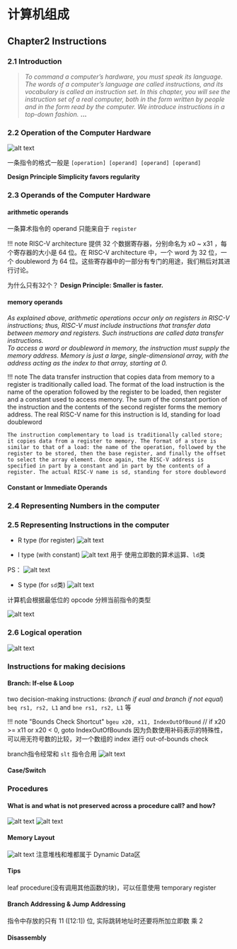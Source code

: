 # 计算机组成
## Chapter2 Instructions

### 2.1 Introduction
> *To command a computer’s hardware, you must speak its language. The words 
of a computer’s language are called instructions, and its vocabulary is called an 
instruction set. In this chapter, you will see the instruction set of a real computer, both in the form written by people and in the form read by the computer. We 
introduce instructions in a top-down fashion.* 
**...**

### 2.2 Operation of the Computer Hardware

![alt text](image-7.png)       

一条指令的格式一般是 `[operation] [operand] [operand] [operand]`

**Design Principle Simplicity favors regularity**

### 2.3 Operands of the Computer Hardware

#### arithmetic operands
一条算术指令的 operand 只能来自于 `register`

!!! note
    RISC-V architecture 提供 32 个数据寄存器，分别命名为 x0 ~ x31 ，每个寄存器的大小是 64 位。在 RISC-V architecture 中，一个 word 为 32 位，一个 doubleword 为 64 位。这些寄存器中的一部分有专门的用途，我们稍后对其进行讨论。

为什么只有32个？ **Design Principle: Smaller is faster.**

#### memory operands
*As explained above, arithmetic operations occur only on registers in RISC-V 
instructions; thus, RISC-V must include instructions that transfer data between 
memory and registers. Such instructions are called data transfer instructions.  
To access a word or doubleword in memory, the instruction must supply the 
memory address. Memory is just a large, single-dimensional array, with the 
address acting as the index to that array, starting at 0.*

!!! note
    The data transfer instruction that copies data from memory to a register is traditionally called load. The format of the load instruction is the name of the operation followed by the register to be loaded, then register and a constant used to access memory. The sum of the constant portion of the instruction and the contents of the second register forms the memory address. The real RISC-V name for this instruction is ld, standing for load doubleword 

    The instruction complementary to load is traditionally called store; it copies data from a register to memory. The format of a store is similar to that of a load: the name of the operation, followed by the register to be stored, then the base register, and finally the offset to select the array element. Once again, the RISC-V address is specified in part by a constant and in part by the contents of a register. The actual RISC-V name is sd, standing for store doubleword


####  Constant or Immediate Operands

### 2.4 Representing Numbers in the computer

### 2.5 Representing Instructions in the computer

- R type (for register)
![alt text](image-8.png)

- I type (with constant)
![alt text](image-9.png)
用于 使用立即数的算术运算、`ld`类

PS：
![alt text](image-12.png)

- S type (for `sd`类)
![alt text](image-10.png)

计算机会根据最低位的 opcode 分辨当前指令的类型

![alt text](image-11.png)

### 2.6 Logical operation
![alt text](image-13.png)

### Instructions for making decisions

#### Branch: If-else & Loop
two decision-making instructions: (*branch if eual and branch if not equal*)
`beq rs1, rs2, L1` and `bne rs1, rs2, L1` 等

!!! note "Bounds Check Shortcut"
    `bgeu x20, x11, IndexOutOfBound`    //  if x20 >= x11 or x20 < 0, goto IndexOutOfBounds
    因为负数使用补码表示的特殊性，可以用无符号数的比较，对一个数组的 index 进行 out-of-bounds check

branch指令经常和 `slt` 指令合用
![alt text](image-14.png)

#### Case/Switch

### Procedures
#### What is and what is not preserved across a procedure call? and how?
![alt text](image-15.png)
![alt text](image-16.png)

#### Memory Layout
![alt text](image-17.png)
注意堆栈和堆都属于 Dynamic Data区

#### Tips 
leaf procedure(没有调用其他函数的块)，可以任意使用 temporary register

#### Branch Addressing & Jump Addressing
指令中存放的只有 11 ([12:1]) 位, 实际跳转地址时还要将所加立即数 乘 2

#### Disassembly
